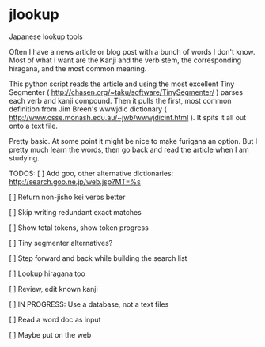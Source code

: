 jlookup
=======

Japanese lookup tools

Often I have a news article or blog post with a bunch of words I don't know. Most of what I want are the Kanji and the verb stem, the corresponding hiragana, and the most common meaning.

This python script reads the article and using the most excellent Tiny Segmenter ( http://chasen.org/~taku/software/TinySegmenter/ ) parses each verb and kanji compound. Then it pulls the first, most common definition from Jim Breen's wwwjdic dictionary ( http://www.csse.monash.edu.au/~jwb/wwwjdicinf.html ). It spits it all out onto a text file.

Pretty basic. At some point it might be nice to make furigana an option. But I pretty much learn the words, then go back and read the article when I am studying.

TODOS:
[ ] Add goo, other alternative dictionaries: http://search.goo.ne.jp/web.jsp?MT=%s

[ ] Return non-jisho kei verbs better

[ ] Skip writing redundant exact matches

[ ] Show total tokens, show token progress

[ ] Tiny segmenter alternatives?

[ ] Step forward and back while building the search list

[ ] Lookup hiragana too

[ ] Review, edit known kanji

[ ] IN PROGRESS: Use a database, not a text files

[ ] Read a word doc as input

[ ] Maybe put on the web
